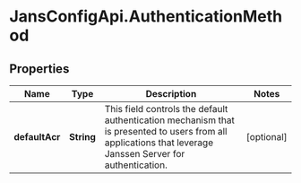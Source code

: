 # JansConfigApi.AuthenticationMethod

## Properties

Name | Type | Description | Notes
------------ | ------------- | ------------- | -------------
**defaultAcr** | **String** | This field controls the default authentication mechanism that is presented to users from all applications that leverage Janssen Server for authentication. | [optional] 


